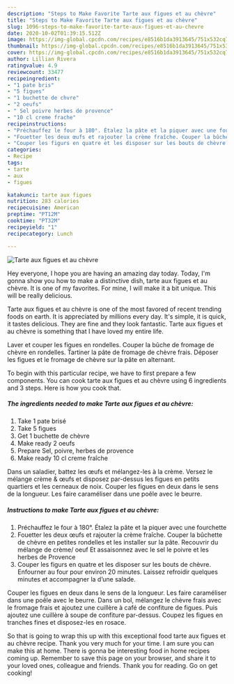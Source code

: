 ```yaml
---
description: "Steps to Make Favorite Tarte aux figues et au chèvre"
title: "Steps to Make Favorite Tarte aux figues et au chèvre"
slug: 1096-steps-to-make-favorite-tarte-aux-figues-et-au-chevre
date: 2020-10-02T01:39:15.512Z
image: https://img-global.cpcdn.com/recipes/e8516b1da3913645/751x532cq70/tarte-aux-figues-et-au-chevre-photo-principale-de-la-recette.jpg
thumbnail: https://img-global.cpcdn.com/recipes/e8516b1da3913645/751x532cq70/tarte-aux-figues-et-au-chevre-photo-principale-de-la-recette.jpg
cover: https://img-global.cpcdn.com/recipes/e8516b1da3913645/751x532cq70/tarte-aux-figues-et-au-chevre-photo-principale-de-la-recette.jpg
author: Lillian Rivera
ratingvalue: 4.9
reviewcount: 33477
recipeingredient:
- "1 pate bris"
- "5 figues"
- "1 buchette de chvre"
- "2 oeufs"
- " Sel poivre herbes de provence"
- "10 cl creme frache"
recipeinstructions:
- "Préchauffez le four à 180°. Étalez la pâte et la piquer avec une fourchette"
- "Fouetter les deux œufs et rajouter la crème fraîche. Couper la bûchette de chèvre en petites rondelles et les installer sur la pâte. Recouvrir du mélange de crème/ oeuf Et assaisonnez avec le sel le poivre et les herbes de Provence"
- "Couper les figurs en quatre et les disposer sur les bouts de chèvre. Enfourner au four pour environ 20 minutes. Laissez refroidir quelques minutes et accompagner la d’une salade."
categories:
- Recipe
tags:
- tarte
- aux
- figues

katakunci: tarte aux figues 
nutrition: 283 calories
recipecuisine: American
preptime: "PT12M"
cooktime: "PT32M"
recipeyield: "1"
recipecategory: Lunch

---
```



![Tarte aux figues et au chèvre](https://img-global.cpcdn.com/recipes/e8516b1da3913645/751x532cq70/tarte-aux-figues-et-au-chevre-photo-principale-de-la-recette.jpg)

Hey everyone, I hope you are having an amazing day today. Today, I'm gonna show you how to make a distinctive dish, tarte aux figues et au chèvre. It is one of my favorites. For mine, I will make it a bit unique. This will be really delicious.

Tarte aux figues et au chèvre is one of the most favored of recent trending foods on earth. It is appreciated by millions every day. It's simple, it is quick, it tastes delicious. They are fine and they look fantastic. Tarte aux figues et au chèvre is something that I have loved my entire life.

Laver et couper les figues en rondelles. Couper la bûche de fromage de chèvre en rondelles. Tartiner la pâte de fromage de chèvre frais. Déposer les figues et le fromage de chèvre sur la pâte en alternant.


To begin with this particular recipe, we have to first prepare a few components. You can cook tarte aux figues et au chèvre using 6 ingredients and 3 steps. Here is how you cook that.

<!--inarticleads1-->

##### The ingredients needed to make Tarte aux figues et au chèvre:

1. Take 1 pate brisé
1. Take 5 figues
1. Get 1 buchette de chèvre
1. Make ready 2 oeufs
1. Prepare  Sel, poivre, herbes de provence
1. Make ready 10 cl creme fraîche


Dans un saladier, battez les œufs et mélangez-les à la crème. Versez le mélange crème &amp; œufs et disposez par-dessus les figues en petits quartiers et les cerneaux de noix. Couper les figues en deux dans le sens de la longueur. Les faire caraméliser dans une poêle avec le beurre. 

<!--inarticleads2-->

##### Instructions to make Tarte aux figues et au chèvre:

1. Préchauffez le four à 180°. Étalez la pâte et la piquer avec une fourchette
1. Fouetter les deux œufs et rajouter la crème fraîche. Couper la bûchette de chèvre en petites rondelles et les installer sur la pâte. Recouvrir du mélange de crème/ oeuf Et assaisonnez avec le sel le poivre et les herbes de Provence
1. Couper les figurs en quatre et les disposer sur les bouts de chèvre. Enfourner au four pour environ 20 minutes. Laissez refroidir quelques minutes et accompagner la d’une salade.


Couper les figues en deux dans le sens de la longueur. Les faire caraméliser dans une poêle avec le beurre. Dans un bol, mélangez le chèvre frais avec le fromage frais et ajoutez une cuillère à café de confiture de figues. Puis ajoutez une cuillère à soupe de confiture par-dessus. Coupez les figues en tranches fines et disposez-les en rosace. 

So that is going to wrap this up with this exceptional food tarte aux figues et au chèvre recipe. Thank you very much for your time. I am sure you can make this at home. There is gonna be interesting food in home recipes coming up. Remember to save this page on your browser, and share it to your loved ones, colleague and friends. Thank you for reading. Go on get cooking!
